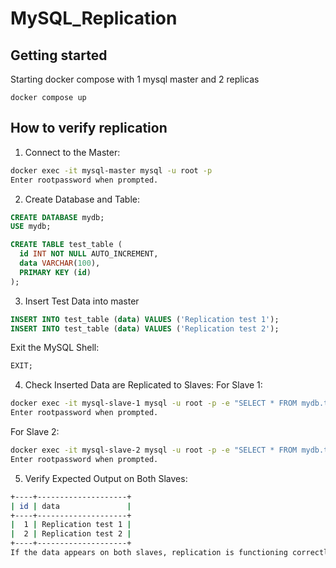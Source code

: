 # MySQL_Replication

## Getting started
Starting docker compose with 1 mysql master and 2 replicas
```
docker compose up
```

## How to verify replication
1. Connect to the Master:

```bash
docker exec -it mysql-master mysql -u root -p
Enter rootpassword when prompted.
```

2. Create Database and Table:

```sql
CREATE DATABASE mydb;
USE mydb;

CREATE TABLE test_table (
  id INT NOT NULL AUTO_INCREMENT,
  data VARCHAR(100),
  PRIMARY KEY (id)
);
```

3. Insert Test Data into master

```sql
INSERT INTO test_table (data) VALUES ('Replication test 1');
INSERT INTO test_table (data) VALUES ('Replication test 2');
```

Exit the MySQL Shell:
```sql
EXIT;
```

4. Check Inserted Data are Replicated to Slaves:
For Slave 1:

```bash
docker exec -it mysql-slave-1 mysql -u root -p -e "SELECT * FROM mydb.test_table;"
Enter rootpassword when prompted.
```

For Slave 2:
```bash
docker exec -it mysql-slave-2 mysql -u root -p -e "SELECT * FROM mydb.test_table;"
Enter rootpassword when prompted.
```

5. Verify Expected Output on Both Slaves:
```bash
+----+--------------------+
| id | data               |
+----+--------------------+
|  1 | Replication test 1 |
|  2 | Replication test 2 |
+----+--------------------+
If the data appears on both slaves, replication is functioning correctly.
```
